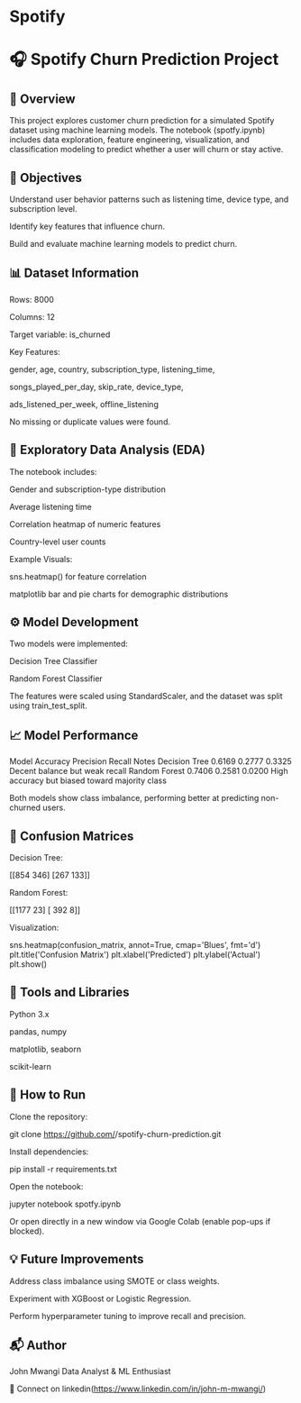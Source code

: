 # Spotify

# 🎧 Spotify Churn Prediction Project
## 📄 Overview

This project explores customer churn prediction for a simulated Spotify dataset using machine learning models.
The notebook (spotfy.ipynb) includes data exploration, feature engineering, visualization, and classification modeling to predict whether a user will churn or stay active.

## 🧠 Objectives

Understand user behavior patterns such as listening time, device type, and subscription level.

Identify key features that influence churn.

Build and evaluate machine learning models to predict churn.

## 📊 Dataset Information

Rows: 8000

Columns: 12

Target variable: is_churned

Key Features:

gender, age, country, subscription_type, listening_time,

songs_played_per_day, skip_rate, device_type,

ads_listened_per_week, offline_listening

No missing or duplicate values were found.

## 🧩 Exploratory Data Analysis (EDA)

The notebook includes:

Gender and subscription-type distribution

Average listening time

Correlation heatmap of numeric features

Country-level user counts

Example Visuals:

sns.heatmap() for feature correlation

matplotlib bar and pie charts for demographic distributions

## ⚙️ Model Development

Two models were implemented:

Decision Tree Classifier

Random Forest Classifier

The features were scaled using StandardScaler, and the dataset was split using train_test_split.

## 📈 Model Performance
Model	Accuracy	Precision	Recall	Notes
Decision Tree	0.6169	0.2777	0.3325	Decent balance but weak recall
Random Forest	0.7406	0.2581	0.0200	High accuracy but biased toward majority class

Both models show class imbalance, performing better at predicting non-churned users.

## 🔢 Confusion Matrices

Decision Tree:

[[854 346]
 [267 133]]


Random Forest:

[[1177   23]
 [ 392    8]]


Visualization:

sns.heatmap(confusion_matrix, annot=True, cmap='Blues', fmt='d')
plt.title('Confusion Matrix')
plt.xlabel('Predicted')
plt.ylabel('Actual')
plt.show()

## 🧰 Tools and Libraries

Python 3.x

pandas, numpy

matplotlib, seaborn

scikit-learn

## 🚀 How to Run

Clone the repository:

git clone https://github.com/<your-username>/spotify-churn-prediction.git


Install dependencies:

pip install -r requirements.txt


Open the notebook:

jupyter notebook spotfy.ipynb


Or open directly in a new window via Google Colab
 (enable pop-ups if blocked).

## 💡 Future Improvements

Address class imbalance using SMOTE or class weights.

Experiment with XGBoost or Logistic Regression.

Perform hyperparameter tuning to improve recall and precision.

## 📬 Author

John Mwangi
Data Analyst & ML Enthusiast

📧 Connect on linkedin(https://www.linkedin.com/in/john-m-mwangi/)
